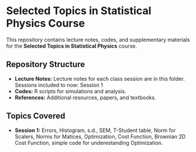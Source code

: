 # Selected Topics in Statistical Physics Course


This repository contains lecture notes, codes, and supplementary materials for the **Selected Topics in Statistical Physics** course. 

## Repository Structure
- **Lecture Notes:** Lecture notes for each class session are in this folder. Sessions included to now: Session 1
- **Codes:** R scripts for simulations and analysis.
- **References:**  Additional resources, papers, and textbooks.

## Topics Covered
- **Session 1:** Errors, Histogram, s.d., SEM, T-Student table, Norm for Scalers, Norms for Matices, Optimization, Cost Function, Brownian 2D Cost Function, simple code for underestanding Optimization.
